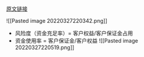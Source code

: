 [原文链接](https://zhuanlan.zhihu.com/p/32434353)

![[Pasted image 20220327220342.png]]
- 风险度（资金充足率）= 客户权益/客户保证金占用
- 资金使用率 = 客户保证金/客户权益
![[Pasted image 20220327220519.png]]

